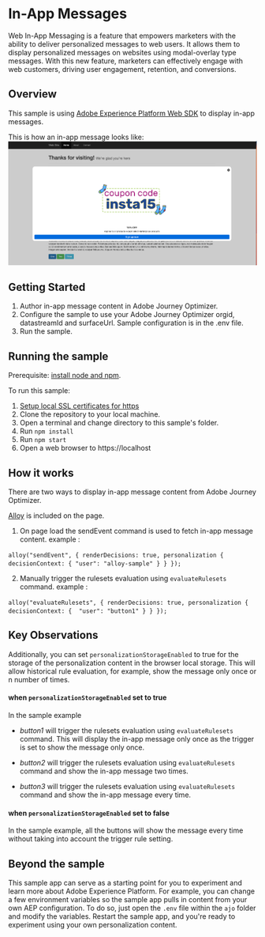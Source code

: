 # In-App Messages
Web In-App Messaging is a feature that empowers marketers with the ability to deliver personalized messages to web users. It allows them to display personalized messages on websites using modal-overlay type messages. With this new feature, marketers can effectively engage with web customers, driving user engagement, retention, and conversions.

## Overview

This sample is using [Adobe Experience Platform Web SDK](https://experienceleague.adobe.com/docs/experience-platform/edge/home.html) to display in-app messages.

This is how an in-app message looks like:
<img src="../../.assets/in-app-message1.png" width="800"/>

## Getting Started

1. Author in-app message content in Adobe Journey Optimizer.
2. Configure the sample to use your Adobe Journey Optimizer orgid,  datastreamId and surfaceUrl. Sample configuration is in the .env file.
3. Run the sample.

## Running the sample
Prerequisite: [install node and npm](https://docs.npmjs.com/downloading-and-installing-node-js-and-npm).

To run this sample:
1. [Setup local SSL certificates for https](https://github.com/adobe/alloy-samples/blob/main/LocalSSLCertificateSetup.md)
2. Clone the repository to your local machine.
3. Open a terminal and change directory to this sample's folder.
4. Run `npm install`
5. Run `npm start`
6. Open a web browser to https://localhost

## How it works

There are two ways to display in-app message content from Adobe Journey Optimizer.

[Alloy](https://experienceleague.adobe.com/docs/experience-platform/edge/home.html) is included on the page.
1. On page load the sendEvent command is used to fetch in-app message content.
   example :

`alloy("sendEvent", {
  renderDecisions: true,
  personalization {
   decisionContext: {
      "user": "alloy-sample"
   }
  }
});`


2. Manually trigger the rulesets evaluation using `evaluateRulesets` command.
   example : 

 `alloy("evaluateRulesets", {
  renderDecisions: true,
   personalization {
     decisionContext: { 
     "user": "button1"
     }
   }
});
`


## Key Observations
Additionally, you can set `personalizationStorageEnabled` to true for the storage of the personalization content in the browser local storage. This will allow historical rule evaluation, for example, show the message only once or n number of times.

#### when `personalizationStorageEnabled` set to true
In the sample example

* _button1_ will trigger the rulesets evaluation using `evaluateRulesets` command. This will display the in-app message only once as the trigger is set to show the message only once.

* _button2_ will trigger the rulesets evaluation using `evaluateRulesets` command and show the in-app message two times.

* _button3_ will trigger the rulesets evaluation using `evaluateRulesets` command and show the in-app message every time.

#### when `personalizationStorageEnabled` set to false

In the sample example, all the buttons will show the message every time without taking into account the trigger rule setting.
## Beyond the sample

This sample app can serve as a starting point for you to experiment and learn more about Adobe Experience Platform. For example, you can change a few environment variables so the sample app pulls in content from your own AEP configuration. To do so, just open the `.env` file within the `ajo` folder and modify the variables. Restart the sample app, and you're ready to experiment using your own personalization content.

